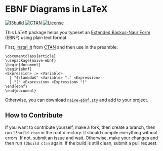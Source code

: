 # EBNF Diagrams in LaTeX

[![l3build](https://github.com/yegor256/naive-ebnf/actions/workflows/l3build.yml/badge.svg)](https://github.com/yegor256/naive-ebnf/actions/workflows/l3build.yml)
[![CTAN](https://img.shields.io/ctan/v/naive-ebnf)](https://ctan.org/pkg/naive-ebnf)
[![License](https://img.shields.io/badge/license-MIT-green.svg)](https://github.com/yegor256/naive-ebnf/blob/master/LICENSE.txt)

This LaTeX package helps you typeset an
[Extended Backus-Naur Form](ENBF) (EBNF)
using plain text format.

First, [install it](LaTeX)
from [CTAN](https://ctan.org/pkg/naive-ebnf)
and then use in the preamble:

```text
\documentclass{article}
\usepackage{naive-ebnf}
\begin{document}
\begin{ebnf}
<Expression> := <Variable>
  | "$\lambda$" <Variable> "." <Expression>
  | "(" <Expression> <Expression> ")"
\end{ebnf}
\end{document}
```

Otherwise, you can download [`naive-ebnf.sty`](sty) and add to your project.

## How to Contribute

If you want to contribute yourself, make a fork, then create a branch, 
then run `l3build ctan` in the root directory.
It should compile everything without errors. If not, submit an issue and wait.
Otherwise, make your changes and then run `l3build ctan` again. If the build is
still clean, submit a pull request.

[EBNF]: https://en.wikipedia.org/wiki/Extended_Backus%E2%80%93Naur_form
[LaTeX]: https://en.wikibooks.org/wiki/LaTeX/Installing_Extra_Packages
[sty]: https://raw.githubusercontent.com/yegor256/naive-ebnf/gh-pages/naive-ebnf/naive-ebnf.sty
